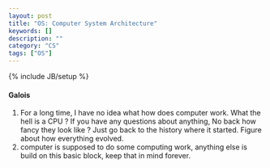 ```yaml
---
layout: post
title: "OS: Computer System Architecture"
keywords: []
description: ""
category: "CS"
tags: ["OS"]
---
```

{% include JB/setup %}







#### Galois
1. For a long time, I have no idea what how does computer work. What the hell is
   a CPU ?  If you have any questions about anything, No back how fancy they
   look like ? Just go back to the history where it started. Figure about how
   everything evolved.
2. computer is supposed to do some computing work, anything else is build on
   this basic block, keep that in mind forever. 
